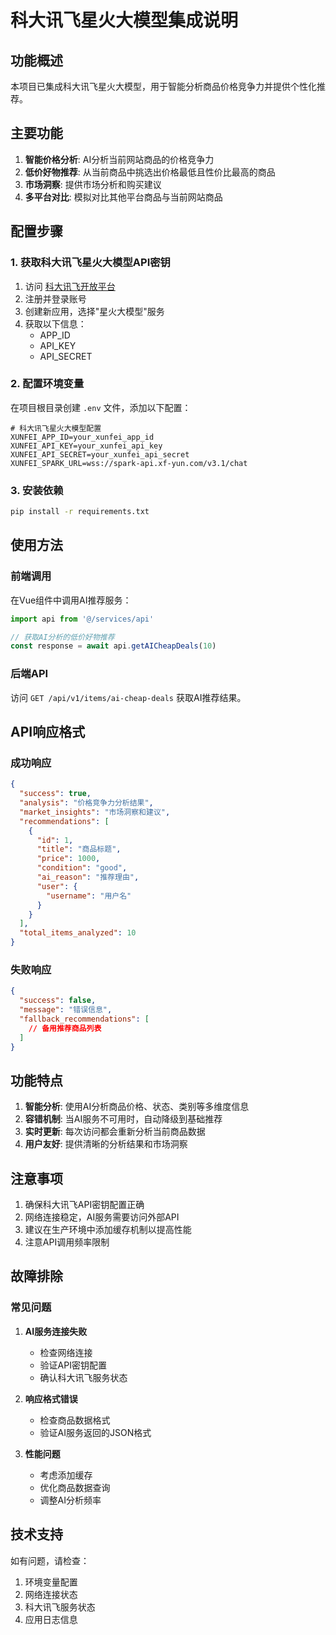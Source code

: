# 科大讯飞星火大模型集成说明

## 功能概述

本项目已集成科大讯飞星火大模型，用于智能分析商品价格竞争力并提供个性化推荐。

## 主要功能

1. **智能价格分析**: AI分析当前网站商品的价格竞争力
2. **低价好物推荐**: 从当前商品中挑选出价格最低且性价比最高的商品
3. **市场洞察**: 提供市场分析和购买建议
4. **多平台对比**: 模拟对比其他平台商品与当前网站商品

## 配置步骤

### 1. 获取科大讯飞星火大模型API密钥

1. 访问 [科大讯飞开放平台](https://console.xfyun.cn/)
2. 注册并登录账号
3. 创建新应用，选择"星火大模型"服务
4. 获取以下信息：
   - APP_ID
   - API_KEY
   - API_SECRET

### 2. 配置环境变量

在项目根目录创建 `.env` 文件，添加以下配置：

```env
# 科大讯飞星火大模型配置
XUNFEI_APP_ID=your_xunfei_app_id
XUNFEI_API_KEY=your_xunfei_api_key
XUNFEI_API_SECRET=your_xunfei_api_secret
XUNFEI_SPARK_URL=wss://spark-api.xf-yun.com/v3.1/chat
```

### 3. 安装依赖

```bash
pip install -r requirements.txt
```

## 使用方法

### 前端调用

在Vue组件中调用AI推荐服务：

```javascript
import api from '@/services/api'

// 获取AI分析的低价好物推荐
const response = await api.getAICheapDeals(10)
```

### 后端API

访问 `GET /api/v1/items/ai-cheap-deals` 获取AI推荐结果。

## API响应格式

### 成功响应

```json
{
  "success": true,
  "analysis": "价格竞争力分析结果",
  "market_insights": "市场洞察和建议",
  "recommendations": [
    {
      "id": 1,
      "title": "商品标题",
      "price": 1000,
      "condition": "good",
      "ai_reason": "推荐理由",
      "user": {
        "username": "用户名"
      }
    }
  ],
  "total_items_analyzed": 10
}
```

### 失败响应

```json
{
  "success": false,
  "message": "错误信息",
  "fallback_recommendations": [
    // 备用推荐商品列表
  ]
}
```

## 功能特点

1. **智能分析**: 使用AI分析商品价格、状态、类别等多维度信息
2. **容错机制**: 当AI服务不可用时，自动降级到基础推荐
3. **实时更新**: 每次访问都会重新分析当前商品数据
4. **用户友好**: 提供清晰的分析结果和市场洞察

## 注意事项

1. 确保科大讯飞API密钥配置正确
2. 网络连接稳定，AI服务需要访问外部API
3. 建议在生产环境中添加缓存机制以提高性能
4. 注意API调用频率限制

## 故障排除

### 常见问题

1. **AI服务连接失败**
   - 检查网络连接
   - 验证API密钥配置
   - 确认科大讯飞服务状态

2. **响应格式错误**
   - 检查商品数据格式
   - 验证AI服务返回的JSON格式

3. **性能问题**
   - 考虑添加缓存
   - 优化商品数据查询
   - 调整AI分析频率

## 技术支持

如有问题，请检查：
1. 环境变量配置
2. 网络连接状态
3. 科大讯飞服务状态
4. 应用日志信息 